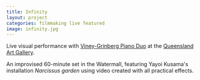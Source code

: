 ```yaml
---
title: Infinity
layout: project
categories: filmmaking live featured
image: infinity.jpg
---
```


Live visual performance with [Viney-Grinberg Piano Duo][vg] at
the [Queensland Art Gallery][qag].

An improvised 60-minute set in the Watermall, featuring Yayoi Kusama's
installation _Narcissus garden_ using video created with all practical
effects.

[vg]: http://liamviney.com
[qag]: http://www.argosound.com/events/infinity

